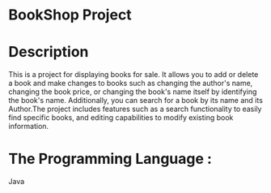 # BookShop Project
# Description
This is a project for displaying books for sale. It allows you to add or delete a book and make changes to books such as changing the author's name, changing the book price, or changing the book's name itself by identifying the book's name. Additionally, you can search for a book by its name and its Author.The project includes features such as  a search functionality to easily find specific books, and editing capabilities to modify existing book information.

# The Programming Language : 
Java

